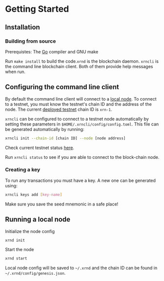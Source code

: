 # Getting Started

## Installation

### Building from source

Prerequistes: The [Go](https://golang.org/doc/install) compiler and GNU make

Run `make install` to build the code.`xrnd` is the blockchain daemon. `xrncli`
is the command line blockchain client. Both of them provide help messages when run.

## Configuring the command line client

By default the command line client will connect to a [local node](#running-a-local-node).
To connect to a testnet, you must know the testnet's chain ID and the address of the node. The current [deployed testnet](https://gitlab.com/regen-network/regen-ledger/tree/master/testnets) chain ID is `xrn-1`.

`xrncli` can be configured to connect to a testnet node automatically by setting these
parameters in `$HOME/.xrncli/config/config.toml`. This file can be generated
automatically by running:

```sh
xrncli init --chain-id [chain ID] --node [node address]
```

Check current testnet status [here](../testnets).

Run `xrncli status` to see if you are able to connect to the block-chain node.

### Creating a key

To run any transactions you must have a key. A new one can be generated using:

```sh
xrncli keys add [key-name]
```

Make sure you save the seed mnemonic in a safe place!

## Running a local node

Initialize the node config

```sh
xrnd init
```

Start the node
```sh
xrnd start
```

Local node config will be saved to `~/.xrnd` and the chain ID can be found in `~/.xrnd/config/genesis.json`.
